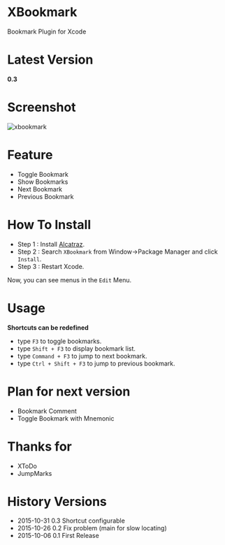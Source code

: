 # XBookmark
Bookmark Plugin for Xcode

# Latest Version
**0.3**

# Screenshot

![xbookmark](http://everettjf.github.io/images/extern/xbookmark3.png)

# Feature
- Toggle Bookmark
- Show Bookmarks
- Next Bookmark
- Previous Bookmark

# How To Install

- Step 1 : Install [Alcatraz](http://alcatraz.io).
- Step 2 : Search `XBookmark` from Window->Package Manager and click `Install`.
- Step 3 : Restart Xcode.

Now, you can see menus in the `Edit` Menu.

# Usage
**Shortcuts can be redefined**
- type `F3` to toggle bookmarks.
- type `Shift + F3` to display bookmark list.
- type `Command + F3` to jump to next bookmark.
- type `Ctrl + Shift + F3` to jump to previous bookmark.

# Plan for next version
- Bookmark Comment
- Toggle Bookmark with Mnemonic

# Thanks for
- XToDo
- JumpMarks

# History Versions

- 2015-10-31 0.3 Shortcut configurable
- 2015-10-26 0.2 Fix problem (main for slow locating)
- 2015-10-06 0.1 First Release 